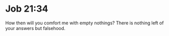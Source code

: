 # Job 21:34

How then will you comfort me with empty nothings? There is nothing left of your answers but falsehood.
